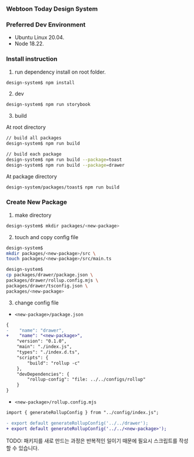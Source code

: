 ### Webtoon Today Design System

### Preferred Dev Environment

* Ubuntu Linux 20.04.
* Node 18.22.

### Install instruction

1. run dependency install on root folder. 

```bash
design-system$ npm install
```

2. dev

```bash
design-system$ npm run storybook
``` 

3. build

At root directory

```bash
// build all packages
design-system$ npm run build
```

```bash
// build each package
design-system$ npm run build --package=toast
design-system$ npm run build --package=drawer
```

At package directory
```bash
design-system/packages/toast$ npm run build
```

### Create New Package
1. make directory

```bash
design-system$ mkdir packages/<new-package>
```

2. touch and copy config file

```bash
design-system$ 
mkdir packages/<new-package>/src \ 
touch packages/<new-package>/src/main.ts

design-system$ 
cp packages/drawer/package.json \
packages/drawer/rollup.config.mjs \
packages/drawer/tsconfig.json \
packages/<new-package>
```

3. change config file

- `<new-package>/package.json`

```diff
{
-    "name": "drawer",
+    "name": "<new-package>",
    "version": "0.1.0",
    "main": "./index.js",
    "types": "./index.d.ts",
    "scripts": {
        "build": "rollup -c"
    },
    "devDependencies": {
        "rollup-config": "file: ../../configs/rollup"
    }
}
```

- `<new-package>/rollup.config.mjs`

```diff
import { generateRollupConfig } from "../config/index.js";

- export default generateRollupConfig('../../drawer');
+ export default generateRollupConfig('../../<new-package>');
```

TODO: 패키지를 새로 만드는 과정은 반복적인 일이기 때문에 필요시 스크립트를 작성할 수 있습니다.